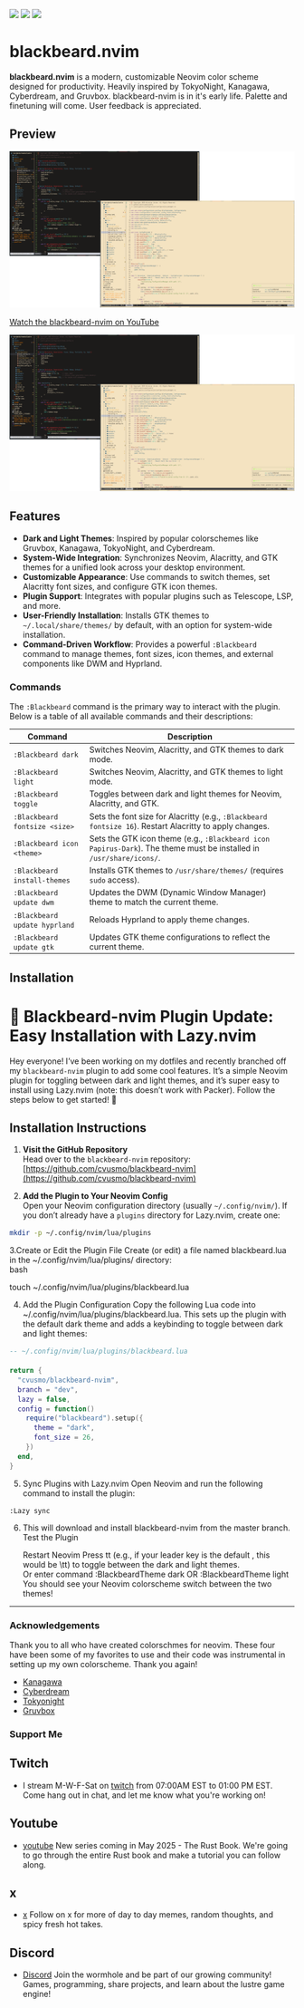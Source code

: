 <a href="https://dotfyle.com/blacksheepcosmo/blackbeard-nvim-lua-blackbeard"><img src="https://dotfyle.com/blacksheepcosmo/blackbeard-nvim-lua-blackbeard/badges/plugins?style=for-the-badge" /></a>
<a href="https://dotfyle.com/blacksheepcosmo/blackbeard-nvim-lua-blackbeard"><img src="https://dotfyle.com/blacksheepcosmo/blackbeard-nvim-lua-blackbeard/badges/leaderkey?style=for-the-badge" /></a>
<a href="https://dotfyle.com/blacksheepcosmo/blackbeard-nvim-lua-blackbeard"><img src="https://dotfyle.com/blacksheepcosmo/blackbeard-nvim-lua-blackbeard/badges/plugin-manager?style=for-the-badge" /></a>

# blackbeard.nvim

**blackbeard.nvim** is a modern, customizable Neovim color scheme designed for productivity. Heavily inspired by TokyoNight, Kanagawa, Cyberdream, and Gruvbox. blackbeard-nvim is in it's early life. Palette and finetuning will come. User feedback is appreciated.

## Preview

![blackbeard-nvim Demo](assets/preview/blackbeard-nvim.gif)

[Watch the blackbeard-nvim on YouTube](https://www.youtube.com/watch?v=VgWiPCSRz7g)

![blackbeard-nvim-preview](https://github.com/cvusmo/blackbeard-nvim/blob/dev/assets/preview/blackbeard-nvim-preview.png?raw=true)

## Features

- **Dark and Light Themes**: Inspired by popular colorschemes like Gruvbox, Kanagawa, TokyoNight, and Cyberdream.
- **System-Wide Integration**: Synchronizes Neovim, Alacritty, and GTK themes for a unified look across your desktop environment.
- **Customizable Appearance**: Use commands to switch themes, set Alacritty font sizes, and configure GTK icon themes.
- **Plugin Support**: Integrates with popular plugins such as Telescope, LSP, and more.
- **User-Friendly Installation**: Installs GTK themes to `~/.local/share/themes/` by default, with an option for system-wide installation.
- **Command-Driven Workflow**: Provides a powerful `:Blackbeard` command to manage themes, font sizes, icon themes, and external components like DWM and Hyprland.

### Commands

The `:Blackbeard` command is the primary way to interact with the plugin. Below is a table of all available commands and their descriptions:

| Command                     | Description                                                                 |
|-----------------------------|-----------------------------------------------------------------------------|
| `:Blackbeard dark`          | Switches Neovim, Alacritty, and GTK themes to dark mode.                    |
| `:Blackbeard light`         | Switches Neovim, Alacritty, and GTK themes to light mode.                   |
| `:Blackbeard toggle`        | Toggles between dark and light themes for Neovim, Alacritty, and GTK.       |
| `:Blackbeard fontsize <size>` | Sets the font size for Alacritty (e.g., `:Blackbeard fontsize 16`). Restart Alacritty to apply changes. |
| `:Blackbeard icon <theme>`  | Sets the GTK icon theme (e.g., `:Blackbeard icon Papirus-Dark`). The theme must be installed in `/usr/share/icons/`. |
| `:Blackbeard install-themes`| Installs GTK themes to `/usr/share/themes/` (requires `sudo` access).       |
| `:Blackbeard update dwm`    | Updates the DWM (Dynamic Window Manager) theme to match the current theme.  |
| `:Blackbeard update hyprland` | Reloads Hyprland to apply theme changes.                                  |
| `:Blackbeard update gtk`    | Updates GTK theme configurations to reflect the current theme.              |

## Installation

# :black_heart: Blackbeard-nvim Plugin Update: Easy Installation with Lazy.nvim

Hey everyone! I’ve been working on my dotfiles and recently branched off my `blackbeard-nvim` plugin to add some cool features. It’s a simple Neovim plugin for toggling between dark and light themes, and it’s super easy to install using Lazy.nvim (note: this doesn’t work with Packer). Follow the steps below to get started! :rocket:

## Installation Instructions

1. **Visit the GitHub Repository**  
   Head over to the `blackbeard-nvim` repository:  
   [https://github.com/cvusmo/blackbeard-nvim](https://github.com/cvusmo/blackbeard-nvim)

2. **Add the Plugin to Your Neovim Config**  
   Open your Neovim configuration directory (usually `~/.config/nvim/`). If you don’t already have a `plugins` directory for Lazy.nvim, create one:  

```bash
mkdir -p ~/.config/nvim/lua/plugins
```

3.Create or Edit the Plugin File
Create (or edit) a file named blackbeard.lua in the ~/.config/nvim/lua/plugins/ directory:  
bash

touch ~/.config/nvim/lua/plugins/blackbeard.lua

4. Add the Plugin Configuration
Copy the following Lua code into ~/.config/nvim/lua/plugins/blackbeard.lua. This sets up the plugin with the default dark theme and adds a keybinding to toggle between dark and light themes:  

``` lua
-- ~/.config/nvim/lua/plugins/blackbeard.lua

return {
  "cvusmo/blackbeard-nvim",
  branch = "dev",
  lazy = false,
  config = function()
    require("blackbeard").setup({
      theme = "dark",
      font_size = 26,
    })
  end,
}
```

5. Sync Plugins with Lazy.nvim
Open Neovim and run the following command to install the plugin:  

```
:Lazy sync
```

6. This will download and install blackbeard-nvim from the master branch.
Test the Plugin  

    Restart Neovim 
    Press <leader>tt (e.g., if your leader key is the default \, this would be \tt) to toggle between the dark and light themes.  
    Or enter command :BlackbeardTheme dark OR :BlackbeardTheme light
    You should see your Neovim colorscheme switch between the two themes!

---

### Acknowledgements
Thank you to all who have created colorschmes for neovim. These four have been some of my favorites to use and their code was instrumental in setting up my own colorscheme. Thank you again!

- [Kanagawa](https://github.com/rebelot/kanagawa.nvim)
- [Cyberdream](https://github.com/scottmckendry/cyberdream.nvim)
- [Tokyonight](https://github.com/folke/tokyonight.nvim)
- [Gruvbox](https://github.com/morhetz/gruvbox)

### Support Me

## Twitch
- I stream M-W-F-Sat on [twitch](https://www.twitch.tv/cvusmo) from 07:00AM EST to 01:00 PM EST. Come hang out in chat, and let me know what you're working on!

## Youtube
- [youtube](https://www.youtube.com/@cvusmo) New series coming in May 2025 - The Rust Book. We're going to go through the entire Rust book and make a tutorial you can follow along.

## x
- [x](https://www.x.com/cvusmo) Follow on x for more of day to day memes, random thoughts, and spicy fresh hot takes.

## Discord
- [Discord](https://discord.gg/WZH4XNgpem) Join the wormhole and be part of our growing community! Games, programming, share projects, and learn about the lustre game engine!
